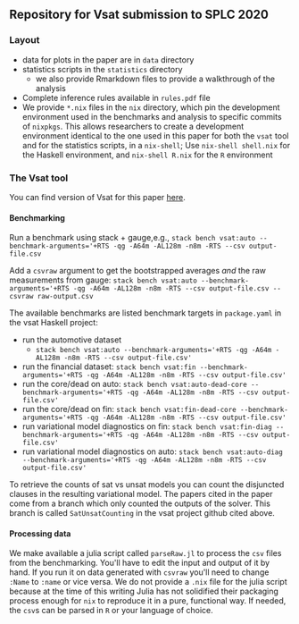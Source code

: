 ## Repository for Vsat submission to SPLC 2020


### Layout
- data for plots in the paper are in `data` directory
- statistics scripts in the `statistics` directory
  - we also provide Rmarkdown files to provide a walkthrough of the analysis
- Complete inference rules available in `rules.pdf` file
- We provide `*.nix` files in the `nix` directory, which pin the development
  environment used in the benchmarks and analysis to specific commits of
  `nixpkgs`. This allows researchers to create a development environment
  identical to the one used in this paper for both the `vsat` tool and for the
  statistics scripts, in a `nix-shell`; Use `nix-shell shell.nix` for the
  Haskell environment, and `nix-shell R.nix` for the `R` environment


### The Vsat tool
You can find version of Vsat for this paper [here](https://github.com/doyougnu/VSat).

#### Benchmarking
Run a benchmark using stack + gauge,e.g., `stack bench vsat:auto --benchmark-arguments='+RTS -qg -A64m -AL128m -n8m -RTS --csv output-file.csv`

Add a `csvraw` argument to get the bootstrapped averages _and_ the raw measurements from gauge:
`stack bench vsat:auto --benchmark-arguments='+RTS -qg -A64m -AL128m -n8m -RTS --csv output-file.csv --csvraw raw-output.csv`


The available benchmarks are listed benchmark targets in `package.yaml` in the vsat Haskell project:
  - run the automotive dataset
    - `stack bench vsat:auto --benchmark-arguments='+RTS -qg -A64m -AL128m -n8m -RTS --csv output-file.csv'`
  - run the financial dataset: `stack bench vsat:fin --benchmark-arguments='+RTS -qg -A64m -AL128m -n8m -RTS --csv output-file.csv'`
  - run the core/dead on auto: `stack bench vsat:auto-dead-core --benchmark-arguments='+RTS -qg -A64m -AL128m -n8m -RTS --csv output-file.csv'`
  - run the core/dead on fin: `stack bench vsat:fin-dead-core --benchmark-arguments='+RTS -qg -A64m -AL128m -n8m -RTS --csv output-file.csv'`
  - run variational model diagnostics on fin: `stack bench vsat:fin-diag --benchmark-arguments='+RTS -qg -A64m -AL128m -n8m -RTS --csv output-file.csv'`
  - run variational model diagnostics on auto: `stack bench vsat:auto-diag --benchmark-arguments='+RTS -qg -A64m -AL128m -n8m -RTS --csv output-file.csv'`

To retrieve the counts of sat vs unsat models you can count the disjuncted
clauses in the resulting variational model. The papers cited in the paper come
from a branch which only counted the outputs of the solver. This branch is
called `SatUnsatCounting` in the vsat project github cited above.

#### Processing data
We make available a julia script called `parseRaw.jl` to process the `csv` files
from the benchmarking. You'll have to edit the input and output of it by hand.
If you run it on data generated with `csvraw` you'll need to change `:Name` to
`:name` or vice versa. We do not provide a `.nix` file for the julia script
because at the time of this writing Julia has not solidified their packaging
process enough for `nix` to reproduce it in a pure, functional way. If needed,
the `csv`s can be parsed in `R` or your language of choice.
